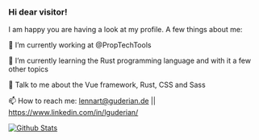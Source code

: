 ### Hi dear visitor!

I am happy you are having a look at my profile. A few things about me:

🔭 I’m currently working at @PropTechTools
  
🌱 I’m currently learning the Rust programming language and with it a few other topics
  
💬 Talk to me about the Vue framework, Rust, CSS and Sass

📫 How to reach me: lennart@guderian.de || https://www.linkedin.com/in/lguderian/

[![Github Stats](https://github-readme-stats.vercel.app/api?username=Noxdor&show_icons=true&theme=transparent&hide_border=true)]()
